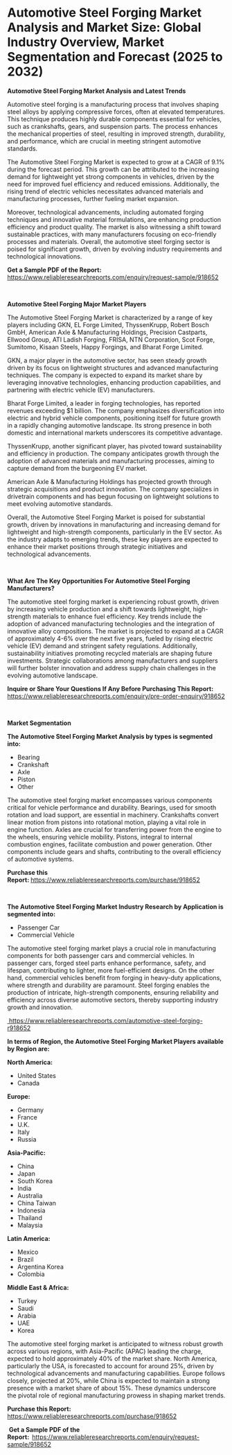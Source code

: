 <p><h1>Automotive Steel Forging Market Analysis and Market Size: Global Industry Overview, Market Segmentation and Forecast (2025 to 2032)</h1></p><p><strong>Automotive Steel Forging Market Analysis and Latest Trends</strong></p>
<p><p>Automotive steel forging is a manufacturing process that involves shaping steel alloys by applying compressive forces, often at elevated temperatures. This technique produces highly durable components essential for vehicles, such as crankshafts, gears, and suspension parts. The process enhances the mechanical properties of steel, resulting in improved strength, durability, and performance, which are crucial in meeting stringent automotive standards.</p><p>The Automotive Steel Forging Market is expected to grow at a CAGR of 9.1% during the forecast period. This growth can be attributed to the increasing demand for lightweight yet strong components in vehicles, driven by the need for improved fuel efficiency and reduced emissions. Additionally, the rising trend of electric vehicles necessitates advanced materials and manufacturing processes, further fueling market expansion. </p><p>Moreover, technological advancements, including automated forging techniques and innovative material formulations, are enhancing production efficiency and product quality. The market is also witnessing a shift toward sustainable practices, with many manufacturers focusing on eco-friendly processes and materials. Overall, the automotive steel forging sector is poised for significant growth, driven by evolving industry requirements and technological innovations.</p></p>
<p><strong>Get a Sample PDF of the Report:&nbsp;</strong> <a href="https://www.reliableresearchreports.com/enquiry/request-sample/918652?utm_campaign=3029&utm_medium=2&utm_source=Github&utm_content=ia&utm_term=18042025&utm_id=automotive-steel-forging">https://www.reliableresearchreports.com/enquiry/request-sample/918652</a></p>
<p>&nbsp;</p>
<p><strong>Automotive Steel Forging Major Market Players</strong></p>
<p><p>The Automotive Steel Forging Market is characterized by a range of key players including GKN, EL Forge Limited, ThyssenKrupp, Robert Bosch GmbH, American Axle & Manufacturing Holdings, Precision Castparts, Ellwood Group, ATI Ladish Forging, FRISA, NTN Corporation, Scot Forge, Sumitomo, Kisaan Steels, Happy Forgings, and Bharat Forge Limited. </p><p>GKN, a major player in the automotive sector, has seen steady growth driven by its focus on lightweight structures and advanced manufacturing techniques. The company is expected to expand its market share by leveraging innovative technologies, enhancing production capabilities, and partnering with electric vehicle (EV) manufacturers.</p><p>Bharat Forge Limited, a leader in forging technologies, has reported revenues exceeding $1 billion. The company emphasizes diversification into electric and hybrid vehicle components, positioning itself for future growth in a rapidly changing automotive landscape. Its strong presence in both domestic and international markets underscores its competitive advantage.</p><p>ThyssenKrupp, another significant player, has pivoted toward sustainability and efficiency in production. The company anticipates growth through the adoption of advanced materials and manufacturing processes, aiming to capture demand from the burgeoning EV market.</p><p>American Axle & Manufacturing Holdings has projected growth through strategic acquisitions and product innovation. The company specializes in drivetrain components and has begun focusing on lightweight solutions to meet evolving automotive standards.</p><p>Overall, the Automotive Steel Forging Market is poised for substantial growth, driven by innovations in manufacturing and increasing demand for lightweight and high-strength components, particularly in the EV sector. As the industry adapts to emerging trends, these key players are expected to enhance their market positions through strategic initiatives and technological advancements.</p></p>
<p>&nbsp;</p>
<p><strong>What Are The Key Opportunities For Automotive Steel Forging Manufacturers?</strong></p>
<p><p>The automotive steel forging market is experiencing robust growth, driven by increasing vehicle production and a shift towards lightweight, high-strength materials to enhance fuel efficiency. Key trends include the adoption of advanced manufacturing technologies and the integration of innovative alloy compositions. The market is projected to expand at a CAGR of approximately 4-6% over the next five years, fueled by rising electric vehicle (EV) demand and stringent safety regulations. Additionally, sustainability initiatives promoting recycled materials are shaping future investments. Strategic collaborations among manufacturers and suppliers will further bolster innovation and address supply chain challenges in the evolving automotive landscape.</p></p>
<p><strong>Inquire or Share Your Questions If Any Before Purchasing This Report:</strong> <a href="https://www.reliableresearchreports.com/enquiry/pre-order-enquiry/918652?utm_campaign=3029&utm_medium=2&utm_source=Github&utm_content=ia&utm_term=18042025&utm_id=automotive-steel-forging">https://www.reliableresearchreports.com/enquiry/pre-order-enquiry/918652</a></p>
<p>&nbsp;</p>
<p><strong>Market Segmentation</strong></p>
<p><strong>The Automotive Steel Forging Market Analysis by types is segmented into:</strong></p>
<p><ul><li>Bearing</li><li>Crankshaft</li><li>Axle</li><li>Piston</li><li>Other</li></ul></p>
<p><p>The automotive steel forging market encompasses various components critical for vehicle performance and durability. Bearings, used for smooth rotation and load support, are essential in machinery. Crankshafts convert linear motion from pistons into rotational motion, playing a vital role in engine function. Axles are crucial for transferring power from the engine to the wheels, ensuring vehicle mobility. Pistons, integral to internal combustion engines, facilitate combustion and power generation. Other components include gears and shafts, contributing to the overall efficiency of automotive systems.</p></p>
<p><strong>Purchase this Report:&nbsp;</strong><a href="https://www.reliableresearchreports.com/purchase/918652?utm_campaign=3029&utm_medium=2&utm_source=Github&utm_content=ia&utm_term=18042025&utm_id=automotive-steel-forging">https://www.reliableresearchreports.com/purchase/918652</a></p>
<p>&nbsp;</p>
<p><strong>The Automotive Steel Forging Market Industry Research by Application is segmented into:</strong></p>
<p><ul><li>Passenger Car</li><li>Commercial Vehicle</li></ul></p>
<p><p>The automotive steel forging market plays a crucial role in manufacturing components for both passenger cars and commercial vehicles. In passenger cars, forged steel parts enhance performance, safety, and lifespan, contributing to lighter, more fuel-efficient designs. On the other hand, commercial vehicles benefit from forging in heavy-duty applications, where strength and durability are paramount. Steel forging enables the production of intricate, high-strength components, ensuring reliability and efficiency across diverse automotive sectors, thereby supporting industry growth and innovation.</p></p>
<p><a href="https://www.reliableresearchreports.com/automotive-steel-forging-r918652?utm_campaign=3029&utm_medium=2&utm_source=Github&utm_content=ia&utm_term=18042025&utm_id=automotive-steel-forging">&nbsp;https://www.reliableresearchreports.com/automotive-steel-forging-r918652</a></p>
<p><strong>In terms of Region, the Automotive Steel Forging Market Players available by Region are:</strong></p>
<p>
    <p> <strong> North America: </strong>
        <ul>
            <li>United States</li>
            <li>Canada</li>
        </ul>
        </p> 
    <p> <strong> Europe: </strong>
        <ul>
            <li>Germany</li>
            <li>France</li>
            <li>U.K.</li>
            <li>Italy</li>
            <li>Russia</li>
        </ul>
        </p> 
    <p> <strong> Asia-Pacific: </strong>
        <ul>
            <li>China</li>
            <li>Japan</li>
            <li>South Korea</li>
            <li>India</li>
            <li>Australia</li>
            <li>China Taiwan</li>
            <li>Indonesia</li>
            <li>Thailand</li>
            <li>Malaysia</li>
        </ul>
        </p> 
    <p> <strong> Latin America: </strong>
        <ul>
            <li>Mexico</li>
            <li>Brazil</li>
            <li>Argentina Korea</li>
            <li>Colombia</li>
        </ul>
        </p> 
    <p> <strong> Middle East & Africa: </strong>
        <ul>
            <li>Turkey</li>
            <li>Saudi</li>
            <li>Arabia</li>
            <li>UAE</li>
            <li>Korea</li>
        </ul>
    </p>
    </p>
<p><p>The automotive steel forging market is anticipated to witness robust growth across various regions, with Asia-Pacific (APAC) leading the charge, expected to hold approximately 40% of the market share. North America, particularly the USA, is forecasted to account for around 25%, driven by technological advancements and manufacturing capabilities. Europe follows closely, projected at 20%, while China is expected to maintain a strong presence with a market share of about 15%. These dynamics underscore the pivotal role of regional manufacturing prowess in shaping market trends.</p></p>
<p><strong>Purchase this Report: </strong><a href="https://www.reliableresearchreports.com/purchase/918652?utm_campaign=3029&utm_medium=2&utm_source=Github&utm_content=ia&utm_term=18042025&utm_id=automotive-steel-forging">https://www.reliableresearchreports.com/purchase/918652</a></p>
<p>&nbsp;<strong>Get a Sample PDF of the Report:&nbsp;&nbsp;</strong><a href="https://www.reliableresearchreports.com/enquiry/request-sample/918652?utm_campaign=3029&utm_medium=2&utm_source=Github&utm_content=ia&utm_term=18042025&utm_id=automotive-steel-forging">https://www.reliableresearchreports.com/enquiry/request-sample/918652</a></p>
<p><strong></strong></p>
<p><p></p><p></p><p></p></p>